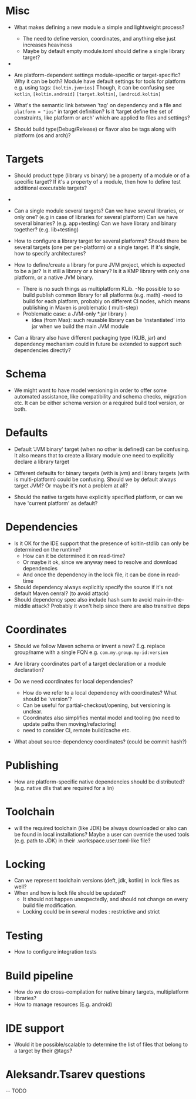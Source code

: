 # Misc

- What makes defining a new module a simple and lightweight process?
  - The need to define version, coordinates, and anything else just increases heaviness
  - Maybe by default empty module.toml should define a single library target?
-
- Are platform-dependent settings module-specific or target-specific?
  Why it can be both? Module have default settings for tools for platform e.g. using tags: `[koltin.jvm+ios]` Though,
  it can be confusing see `kotlin`, `[koltin.android]` `[target.koltin]`, `[android.koltin]`

- What's the semantic link between 'tag' on dependency and a file and `platform = "ios"` in target definition?
  Is it 'target define the set of constraints, like platform or arch' which are applied to files and settings?

- Should build type(Debug/Release) or flavor also be tags along with platform (os and arch)?

# Targets

- Should product type (library vs binary) be a property of a module or of a specific target?
  If it's a property of a module, then how to define test additional executable targets?
-
- Can a single module several targets?
  Can we have several libraries, or only one? (e.g in case of libraries for several platform)
  Can we have several binaries? (e.g. app+testing)
  Can we have library and binary together? (e.g. lib+testing)

- How to configure a library target for several platforms?
  Should there be several targets (one per per-platform) or a single target.
  If it's single, how to specify architectures?

- How to define/create a library for pure JVM project, which is expected to be a jar?
  Is it still a library or a binary? Is it a KMP library with only one platform, or a native JVM binary.
  - There is no such things as multiplatform KLib.
    -No possible to so build publish common library for all platforms (e.g. math)
    -need to build for each platform, probably on different CI nodes, which means publishing in Maven is problematic (
    multi-step)
  - Problematic case: a JVM-only  *.jar library )
    - idea (from Max): such reusable library can be 'instantiated' into jar when we build the main JVM module

- Can a library also have different packaging type (KLIB, jar) and dependency mechanism could in future be extended
  to support such dependencies directly?

# Schema

- We might want to have model versioning in order to offer some automated assistance,
  like compatibility and schema checks, migration etc.
  It can be either schema version or a required build tool version, or both.

# Defaults

- Default 'JVM binary' target (when no other is defined) can be confusing.
  It also means that to create a library module one need to explicitly declare a library target

- Different defaults for binary targets (with is jvm) and library targets (with is multi-platform) could be confusing.
  Should we by default always target JVM? Or maybe it's not a problem at all?

- Should the native targets have explicitly specified platform, or can we have 'current platform' as default?

# Dependencies

- Is it OK for the IDE support that the presence of koltin-stdlib can only be determined on the runtime?
  - How can it be determined it on read-time?
  - Or maybe it ok, since we anyway need to resolve and download dependencies
  - And once the dependency in the lock file, it can be done in read-time
- Should dependency always explicitly specify the source if it's not default Maven cenral? (to avoid attack)
- Should dependency spec also include hash sum to avoid main-in-the-middle attack?
  Probably it won't help since there are also transitive deps

# Coordinates

- Should we follow Maven schema or invent a new?
  E.g. replace group/name with a single FQN e.g. `com.my.group.my-id:version`
- Are library coordinates part of a target declaration or a module declaration?
- Do we need coordinates for local dependencies?
  - How do we refer to a local dependency with coordinates? What should be 'version'?
  - Can be useful for partial-checkout/opening, but versioning is unclear.
  - Coordinates also simplifies mental model and tooling (no need to update paths then moving/refactoring)
  - need to consider CI, remote build/cache etc.


- What about source-dependency coordinates? (could be commit hash?)

# Publishing

- How are platform-specific native dependencies should be distributed? (e.g. native dlls that are required for a lin)

# Toolchain

- will the required toolchain (like JDK) be always downloaded or also can be found in local installations?
  Maybe a user can override the used tools (e.g. path to JDK) in their .workspace.user.toml-like file?

# Locking

- Can we represent toolchain versions (deft, jdk, kotlin) in lock files as well?
- When and how is lock file should be updated?
    - It should not happen unexpectedly, and should not change on every build file modification.
    - Locking could be in several modes : restrictive and strict

# Testing

- How to configure integration tests

# Build pipeline
                                                   
- How do we do cross-compilation for native binary targets, multiplatform libraries?
- How to manage resources (E.g. android)

# IDE support
- Would it be possible/scalable to determine the list of files that belong to a target by their @tags?

# Aleksandr.Tsarev questions

-- TODO